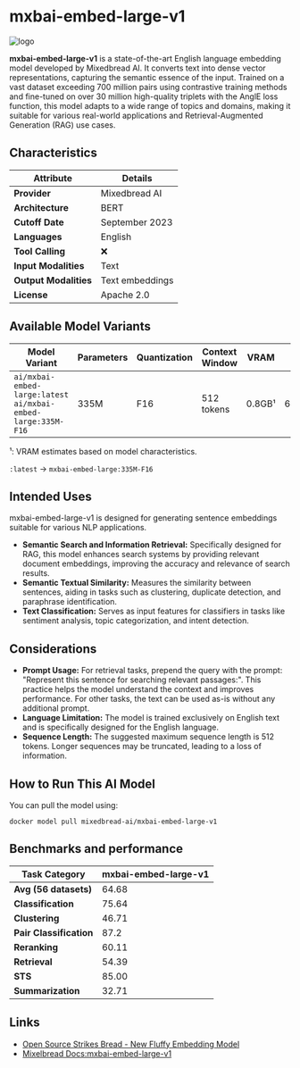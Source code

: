 # mxbai-embed-large-v1

![logo](logo)

**mxbai-embed-large-v1** is a state-of-the-art English language embedding model developed by Mixedbread AI. It converts text into dense vector representations, capturing the semantic essence of the input. Trained on a vast dataset exceeding 700 million pairs using contrastive training methods and fine-tuned on over 30 million high-quality triplets with the AnglE loss function, this model adapts to a wide range of topics and domains, making it suitable for various real-world applications and Retrieval-Augmented Generation (RAG) use cases.


## Characteristics

| Attribute             | Details          |
|---------------------- |------------------|
| **Provider**          | Mixedbread AI    |
| **Architecture**      | BERT             |
| **Cutoff Date**       | September 2023   |
| **Languages**         | English          |
| **Tool Calling**      | ❌               |
| **Input Modalities**  | Text             |
| **Output Modalities** | Text embeddings  |
| **License**           | Apache 2.0       |

## Available Model Variants

| Model Variant                                                 | Parameters | Quantization   | Context Window | VRAM      | Size   | 
|-------------------------------------------------------------- |----------- |--------------- |--------------- |---------- |------- |
| `ai/mxbai-embed-large:latest` `ai/mxbai-embed-large:335M-F16` | 335M       | F16            | 512 tokens     | 0.8GB¹    | 670MB  | 

¹: VRAM estimates based on model characteristics.

`:latest` → `mxbai-embed-large:335M-F16`

## Intended Uses

mxbai-embed-large-v1 is designed for generating sentence embeddings suitable for various NLP applications.

- **Semantic Search and Information Retrieval:** Specifically designed for RAG, this model enhances search systems by providing relevant document embeddings, improving the accuracy and relevance of search results.
- **Semantic Textual Similarity:** Measures the similarity between sentences, aiding in tasks such as clustering, duplicate detection, and paraphrase identification.
- **Text Classification:** Serves as input features for classifiers in tasks like sentiment analysis, topic categorization, and intent detection.


## Considerations

- **Prompt Usage:** For retrieval tasks, prepend the query with the prompt: "Represent this sentence for searching relevant passages:". This practice helps the model understand the context and improves performance. For other tasks, the text can be used as-is without any additional prompt.
- **Language Limitation:** The model is trained exclusively on English text and is specifically designed for the English language.
- **Sequence Length:** The suggested maximum sequence length is 512 tokens. Longer sequences may be truncated, leading to a loss of information.

## How to Run This AI Model

You can pull the model using:

```
docker model pull mixedbread-ai/mxbai-embed-large-v1
```

## Benchmarks and performance

| Task Category           | mxbai-embed-large-v1 |
|-------------------------|----------------------|
| **Avg (56 datasets)**   | 64.68                |
| **Classification**      | 75.64                |
| **Clustering**          | 46.71                |
| **Pair Classification** | 87.2                 |
| **Reranking**           | 60.11                |
| **Retrieval**           | 54.39                |
| **STS**                 | 85.00                |
| **Summarization**       | 32.71                |

## Links
- [Open Source Strikes Bread - New Fluffy Embedding Model](https://www.mixedbread.com/blog/mxbai-embed-large-v1)
- [Mixelbread Docs:mxbai-embed-large-v1](https://www.mixedbread.com/docs/embeddings/mxbai-embed-large-v1)
